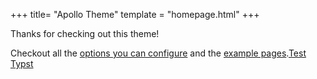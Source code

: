 +++
title= "Apollo Theme"
template = "homepage.html"
+++

Thanks for checking out this theme!

Checkout all the [options you can configure](./posts/configuration) and the [example pages](./tags/example/).[Test Typst](./posts/test)